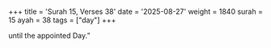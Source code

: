 +++
title = 'Surah 15, Verses 38'
date = '2025-08-27'
weight = 1840
surah = 15
ayah = 38
tags = ["day"]
+++

until the appointed Day.”